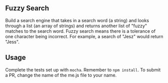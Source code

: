 ## Fuzzy Search

Build a search engine that takes in a search word (a string) and looks through a list (an array of strings) and returns another list of "fuzzy" matches to the search word. Fuzzy search means there is a tolerance of one character being incorrect. For example, a search of "Jesz" would return "Jess". 

## Usage

Complete the tests set up with `mocha`. Remember to `npm install`. To submit a PR, change the name of the me.js file to your name. 
